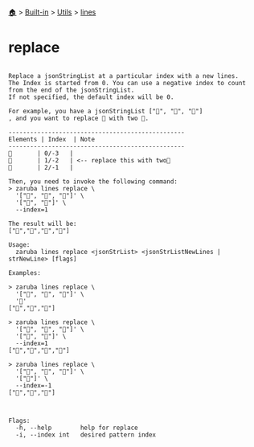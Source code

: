 <!--startTocHeader-->
[🏠](../../../README.md) > [Built-in](../../README.md) > [Utils](../README.md) > [lines](README.md)
# replace
<!--endTocHeader-->

```

Replace a jsonStringList at a particular index with a new lines.
The Index is started from 0. You can use a negative index to count from the end of the jsonStringList.
If not specified, the default index will be 0.

For example, you have a jsonStringList ["🍊", "🍓", "🍇"]
, and you want to replace 🍓 with two 🍕.

-------------------------------------------------
Elements | Index  | Note
-------------------------------------------------
🍊       | 0/-3   |
🍓       | 1/-2   | <-- replace this with two🍕
🍇       | 2/-1   |

Then, you need to invoke the following command:
> zaruba lines replace \
  '["🍊", "🍓", "🍇"]' \
  '["🍕", "🍕"]' \
  --index=1

The result will be:
["🍊","🍕","🍕","🍇"]

Usage:
  zaruba lines replace <jsonStrList> <jsonStrListNewLines | strNewLine> [flags]

Examples:

> zaruba lines replace \
  '["🍊", "🍓", "🍇"]' \
  '🍕'
["🍕","🍓","🍇"]

> zaruba lines replace \
  '["🍊", "🍓", "🍇"]' \
  '["🍕", "🍕"]' \
  --index=1
["🍊","🍕","🍕","🍇"]

> zaruba lines replace \
  '["🍊", "🍓", "🍇"]' \
  '["🍕"]' \
  --index=-1
["🍊","🍓","🍕"]



Flags:
  -h, --help        help for replace
  -i, --index int   desired pattern index

```

<!--startTocSubtopic-->

<!--endTocSubtopic-->